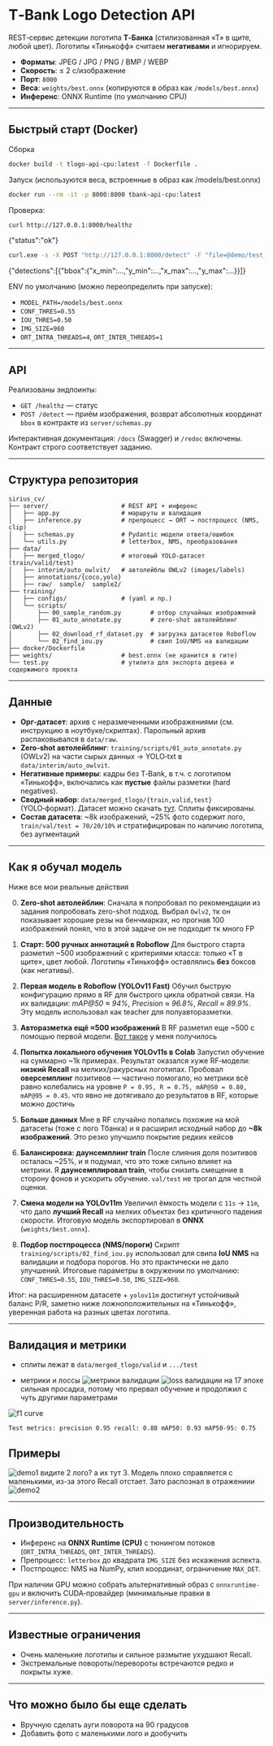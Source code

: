 # T‑Bank Logo Detection API

REST‑сервис детекции логотипа **Т‑Банка** (стилизованная «Т» в щите, любой цвет). Логотипы «Тинькофф» считаем **негативами** и игнорируем.

* **Форматы**: JPEG / JPG / PNG / BMP / WEBP
* **Скорость**: ≤ 2 с/изображение
* **Порт**: `8000`
* **Веса**: `weights/best.onnx` (копируются в образ как `/models/best.onnx`)
* **Инференс**: ONNX Runtime (по умолчанию CPU)

---

## Быстрый старт (Docker)

Сборка
```bash
docker build -t tlogo-api-cpu:latest -f Dockerfile .
```
Запуск (используются веса, встроенные в образ как /models/best.onnx)
```bash
docker run --rm -it -p 8000:8000 tbank-api-cpu:latest
```

Проверка:

```bash
curl http://127.0.0.1:8000/healthz
```
{"status":"ok"}
```bash
curl.exe -s -X POST "http://127.0.0.1:8000/detect" -F "file=@demo/test_2logo.jpg"
```
{"detections":[{"bbox":{"x_min":...,"y_min":...,"x_max":...,"y_max":...}}]}

ENV по умолчанию (можно переопределить при запуске):

* `MODEL_PATH=/models/best.onnx`
* `CONF_THRES=0.55`
* `IOU_THRES=0.50`
* `IMG_SIZE=960`
* `ORT_INTRA_THREADS=4`, `ORT_INTER_THREADS=1`

---

## API

Реализованы эндпоинты:

* `GET /healthz` — статус
* `POST /detect` — приём изображения, возврат абсолютных координат `bbox` в контракте из `server/schemas.py`

Интерактивная документация: `/docs` (Swagger) и `/redoc` включены. Контракт строго соответствует заданию.

---

## Структура репозитория

```
sirius_cv/
├── server/                    # REST API + инференс
│   ├── app.py                 # маршруты и валидация
│   ├── inference.py           # препроцесс → ORT → постпроцесс (NMS, clip)
│   ├── schemas.py             # Pydantic модели ответа/ошибок
│   └── utils.py               # letterbox, NMS, преобразования
├── data/
│   ├── merged_tlogo/          # итоговый YOLO‑датасет (train/valid/test)
│   ├── interim/auto_owlvit/   # автолейблы OWLv2 (images/labels)
│   ├── annotations/{coco,yolo}
│   ├── raw/  sample/  sample2/
├── training/
│   ├── configs/               # (yaml и пр.)
│   └── scripts/
│       ├── 00_sample_random.py        # отбор случайных изображений
│       ├── 01_auto_annotate.py        # zero‑shot автолейблинг (OWLv2)
│       ├── 02_download_rf_dataset.py  # загрузка датасетов Roboflow
│       └── 02_find_iou.py             # свип IoU/NMS на валидации
├── docker/Dockerfile
├── weights/                   # best.onnx (не хранится в гите)
└── test.py                    # утилита для экспорта дерева и содержимого проекта
```

---

## Данные

* **Орг‑датасет**: архив с неразмеченными изображениями (см. инструкцию в ноутбуке/скриптах). Парольный архив распаковывался в `data/raw`.
* **Zero‑shot автолейблинг**: `training/scripts/01_auto_annotate.py` (OWLv2) на части сырых данных $\to$ YOLO‑txt в `data/interim/auto_owlvit`.
* **Негативные примеры**: кадры без T‑Bank, в т.ч. с логотипом «Тинькофф», включались как **пустые** файлы разметки (hard negatives).
* **Сводный набор**: `data/merged_tlogo/{train,valid,test}` (YOLO‑формат). Датасет можно скачать [тут](https://universe.roboflow.com/siriuscv/merged_tlogo-v3wlr/dataset/1 "Roboflow"). Сплиты фиксированы.
* **Состав датасета**: ~8k изображений, ~25% фото содержит лого, `train/val/test = 70/20/10%` и стратифицирован по наличию логотипа, без аугментаций
---

## Как я обучал модель
Ниже все мои реальные действия

0. **Zero‑shot автолейблин**: Сначала я попробовал по рекомендации из задания попробовать zero-shot подход. Выбрал `Owlv2`, тк он показывает хорошие резы на бенчмарках, но прогнав 100 изображений понял, что в этой задаче он не подходит тк много FP

1. **Старт: 500 ручных аннотаций в Roboflow**
   Для быстрого старта разметил \~500 изображений с критериями класса: только «Т в щите», цвет любой. Логотипы «Тинькофф» оставлялись **без** боксов (как негативы).

2. **Первая модель в Roboflow (YOLOv11 Fast)**
   Обучил быструю конфигурацию прямо в RF для быстрого цикла обратной связи. На их валидации: *mAP\@50 ≈ 94%*, *Precision ≈ 96.8%*, *Recall ≈ 89.9%*. Эту модель использовал как teacher для полуавторазметки.

3. **Авторазметка ещё ≈500 изображений**
   В RF разметил еще \~500 с помощью первой модели. [Вот такое](https://app.roboflow.com/siriuscv/tlogo-y3f4d/models) у меня получилось

4. **Попытка локального обучения YOLOv11s в Colab**
   Запустил обучение на суммарно \~1k примерах. Результат оказался хуже RF‑модели: **низкий Recall** на мелких/ракурсных логотипах. Пробовал **оверсемплинг** позитивов — частично помогало, но метрики всё равно колебались на уровне `P = 0.95, R = 0.75, mAP@50 = 0.80, mAP@95 = 0.45`. что явно не дотягивало до результатов в RF, которые можно достичь

5. **Больше данных**
   Мне в RF случайно попались похожие на мой датасеты (тоже с лого Тбанка) и я расширил исходный набор до **\~8k изображений**. Это резко улучшило покрытие редких кейсов

6. **Балансировка: даунсемплинг train**
   После слияния доля позитивов осталась \~25%, и я подумал, что это тоже сильно влияет на метрики. Я **даунсемплировал train**, чтобы снизить смещение в сторону фонов и ускорить обучение. `val/test` не трогал для честной оценки.

7. **Смена модели на YOLOv11m**
   Увеличил ёмкость модели с `11s` $\to$ `11m`, что дало **лучший Recall** на мелких объектах без критичного падения скорости. Итоговую модель экспортировал в **ONNX** (`weights/best.onnx`).

8. **Подбор постпроцесса (NMS/пороги)**
   Скрипт `training/scripts/02_find_iou.py` использовал для свипа **IoU NMS** на валидации и подбора порогов. Но это практически не дало улучшений. Итоговые параметры в окружении по умолчанию: `CONF_THRES=0.55`, `IOU_THRES=0.50`, `IMG_SIZE=960`.

Итог: на расширенном датасете + `yolov11m` достигнут устойчивый баланс P/R, заметно ниже ложноположительных на «Тинькофф», уверенная работа на разных цветах логотипа.

---

## Валидация и метрики

*  сплиты лежат в `data/merged_tlogo/valid` и `.../test`

* метрики и лоссы
![метрики валидации](demo/results_merged_metrics.png)
![loss валидации](demo/results_merged_losses.png)
на 17 эпохе сильная просадка, потому что прервал обучение и продолжил с чуть другими параметрами

![f1 curve](demo/BoxF1_curve.png)

`Test metrics: precision 0.95 recall: 0.88 mAP50: 0.93 mAP50-95: 0.75`

## Примеры
![demo1](demo/demo1.jpg)
видите 2 лого? а их тут 3. Модель плохо справляется с маленькими, из-за этого Recall отстает. Зато распознал в отражениии
![demo2](demo/demo2.jpg)

---

## Производительность

* Инференс на **ONNX Runtime (CPU)** с тюнингом потоков (`ORT_INTRA_THREADS`, `ORT_INTER_THREADS`).
* Препроцесс: `letterbox` до квадрата `IMG_SIZE` без искажения аспекта.
* Постпроцесс: NMS на NumPy, клип координат, ограничение `MAX_DET`.

При наличии GPU можно собрать альтернативный образ с `onnxruntime-gpu` и включить CUDA‑провайдер (минимальные правки в `server/inference.py`).

---

## Известные ограничения

* Очень маленькие логотипы и сильное размытие ухудшают Recall.
* Экстремальные повороты/перевороты встречаются редко и покрыты хуже.

---

## Что можно было бы еще сделать

* Вручную сделать ауги поворота на 90 градусов
* Добавить фото с маленькими лого и дообучить
